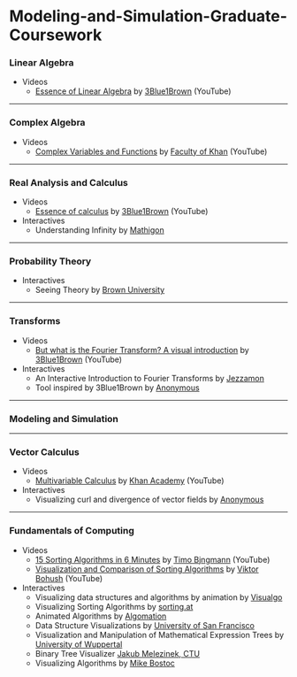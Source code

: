 # Modeling-and-Simulation-Graduate-Coursework

### Linear Algebra
- Videos
  - [Essence of Linear Algebra](https://www.youtube.com/playlist?list=PLZHQObOWTQDMsr9K-rj53DwVRMYO3t5Yr) by [3Blue1Brown](https://www.youtube.com/channel/UCYO_jab_esuFRV4b17AJtAw) (YouTube)

---

### Complex Algebra
- Videos
  - [Complex Variables and Functions](https://www.youtube.com/playlist?list=PLdgVBOaXkb9CNMqbsL9GTWwU542DiRrPB) by [Faculty of Khan](https://www.youtube.com/channel/UCGDanWUzNMbIV11lcNi-yBg) (YouTube)

---

### Real Analysis and Calculus
- Videos
  - [Essence of calculus](https://www.youtube.com/playlist?list=PLZHQObOWTQDMsr9K-rj53DwVRMYO3t5Yr) by [3Blue1Brown](https://www.youtube.com/channel/UCYO_jab_esuFRV4b17AJtAw) (YouTube)
- Interactives
  - Understanding Infinity by [Mathigon](https://mathigon.org/world/Infinity)

---

### Probability Theory
- Interactives
  - Seeing Theory by [Brown University](https://seeing-theory.brown.edu/)

---

### Transforms
- Videos
  - [But what is the Fourier Transform? A visual introduction](https://www.youtube.com/watch?v=spUNpyF58BY) by [3Blue1Brown](https://www.youtube.com/channel/UCYO_jab_esuFRV4b17AJtAw) (YouTube)
- Interactives
  - An Interactive Introduction to Fourier Transforms by [Jezzamon](http://www.jezzamon.com/fourier/)
  - Tool inspired by 3Blue1Brown by [Anonymous](https://harshucogsci.github.io/visualizing-fourier/html/)

---

### Modeling and Simulation

---

### Vector Calculus
- Videos
  - [Multivariable Calculus](https://www.youtube.com/playlist?list=PLSQl0a2vh4HC5feHa6Rc5c0wbRTx56nF7) by [Khan Academy](https://www.youtube.com/user/khanacademy) (YouTube)
- Interactives
  - Visualizing curl and divergence of vector fields by [Anonymous](https://lsr_lab.gitlab.io/field_flow/html/index.html)

---

### Fundamentals of Computing
- Videos
  - [15 Sorting Algorithms in 6 Minutes](https://www.youtube.com/watch?v=kPRA0W1kECg) by [Timo Bjngmann](https://www.youtube.com/user/tbingmann) (YouTube)
  - [Visualization and Comparison of Sorting Algorithms](https://www.youtube.com/watch?v=ZZuD6iUe3Pc) by [Viktor Bohush](https://www.youtube.com/user/vbohush) (YouTube)
- Interactives
  - Visualizing data structures and algorithms by animation by [Visualgo](https://visualgo.net/en)
  - Visualizing Sorting Algorithms by [sorting.at](http://sorting.at/)
  - Animated Algorithms by [Algomation](http://www.algomation.com/)
  - Data Structure Visualizations by [University of San Francisco](https://www.cs.usfca.edu/~galles/visualization/)
  - Visualization and Manipulation of Mathematical Expression Trees by [University of Wuppertal](https://vmext.wmflabs.org/)
  - Binary Tree Visualizer [Jakub Melezinek, CTU](http://btv.melezinek.cz/)
  - Visualizing Algorithms by [Mike Bostoc](https://bost.ocks.org/mike/algorithms/)
  
